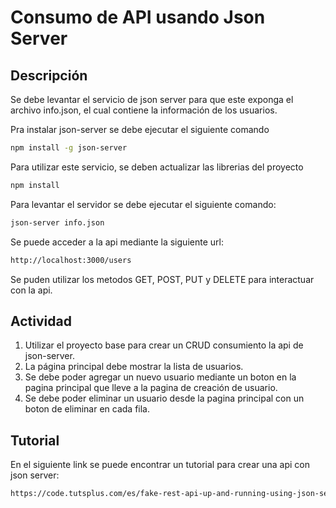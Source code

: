 # Consumo de API usando Json Server

## Descripción

Se debe levantar el servicio de json server para que este exponga el archivo info.json, el cual contiene la información de los usuarios.

Pra instalar json-server se debe ejecutar el siguiente comando

```bash
npm install -g json-server
```

Para utilizar este servicio, se deben actualizar las librerias del proyecto
```bash
npm install
```
Para levantar el servidor se debe ejecutar el siguiente comando:
```bash
json-server info.json
```
Se puede acceder a la api mediante la siguiente url:
```bash
http://localhost:3000/users
```
Se puden utilizar los metodos GET, POST, PUT y DELETE para interactuar con la api.

## Actividad

1. Utilizar el proyecto base para crear un CRUD consumiento la api de json-server.
2. La página principal debe mostrar la lista de usuarios.
3. Se debe poder agregar un nuevo usuario mediante un boton en la pagina principal que lleve a la pagina de creación de usuario.
4. Se debe poder eliminar un usuario desde la pagina principal con un boton de eliminar en cada fila.

## Tutorial

En el siguiente link se puede encontrar un tutorial para crear una api con json server:

```bash
https://code.tutsplus.com/es/fake-rest-api-up-and-running-using-json-server--cms-27871t
```
